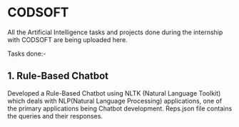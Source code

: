 # CODSOFT
All the Artificial Intelligence tasks and projects done during the internship with CODSOFT are being uploaded here.

Tasks done:-
## 1. Rule-Based Chatbot 
Developed a Rule-Based Chatbot using NLTK (Natural Language Toolkit) which deals with NLP(Natural Language Processing) applications, one of the primary applications being Chatbot development. Reps.json file contains the queries and their responses.

